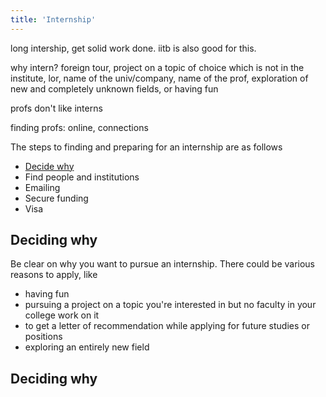 ```yaml
---
title: 'Internship'
---
```


long intership, get solid work done. iitb is also good for this. 

why intern? foreign tour, project on a topic of choice which is not in the institute, lor, name of the univ/company, name of the prof, exploration of new and completely unknown fields, or having fun

profs don't like interns

finding profs: online, connections

The steps to finding and preparing for an internship are as follows
<ul>
  <li> <a href="#decide">Decide why</a> </li>
  <li> Find people and institutions </li>
  <li> Emailing </li>
  <li> Secure funding </li>
  <li> Visa </li>
</ul>

<h2 id="decide"> Deciding why </h2>
Be clear on why you want to pursue an internship. There could be various reasons to apply, like 
<ul>
  <li> having fun </li>
  <li> pursuing a project on a topic you're interested in but no faculty in your college work on it </li>
  <li> to get a letter of recommendation while applying for future studies or positions </li>
  <li> exploring an entirely new field </li>
</ul>



<h2 id="decide"> Deciding why </h2>
